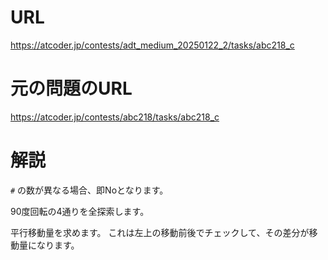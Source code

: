 # URL
https://atcoder.jp/contests/adt_medium_20250122_2/tasks/abc218_c

# 元の問題のURL
https://atcoder.jp/contests/abc218/tasks/abc218_c

# 解説
`#` の数が異なる場合、即Noとなります。

90度回転の4通りを全探索します。

平行移動量を求めます。
これは左上の移動前後でチェックして、その差分が移動量になります。
